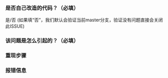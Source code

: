 ### 是否自己改造的代码？（必填）

是/否 (如果填“否”，我们默认会验证当前master分支，验证没有问题直接会关闭此ISSUE)

### 该问题是怎么引起的？（必填）

### 重现步骤

### 报错信息




